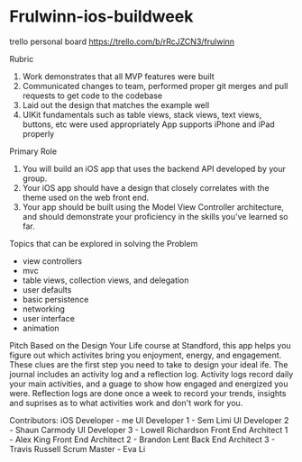 # Frulwinn-ios-buildweek

trello personal board https://trello.com/b/rRcJZCN3/frulwinn

Rubric
1) Work demonstrates that all MVP features were built
2) Communicated changes to team, performed proper git merges and pull requests to get code to the codebase
3) Laid out the design that matches the example well
4) UIKit fundamentals such as table views, stack views, text views, buttons, etc were used appropriately
App supports iPhone and iPad properly


Primary Role
1) You will build an iOS app that uses the backend API developed by your group. 
2) Your iOS app should have a design that closely correlates with the theme used on the web front end. 
3) Your app should be built using the Model View Controller architecture, and should demonstrate your proficiency in the skills you've learned so far.

Topics that can be explored in solving the Problem
- view controllers
- mvc
- table views, collection views, and delegation
- user defaults
- basic persistence
- networking
- user interface
- animation

Pitch
Based on the Design Your Life course at Standford, this app helps you figure out which activites bring you enjoyment, energy, and engagement. These clues are the first step you need to take to design your ideal ife. 
The journal includes an activity log and a reflection log. 
Activity logs record daily your main activities, and a guage to show how engaged and energized you were. 
Reflection logs are done once a week to record your trends, insights and suprises as to what activities work and don't work for you. 

Contributors:
iOS Developer - me
UI Developer 1 - Sem Limi
UI Developer 2 - Shaun Carmody
UI Developer 3 - Lowell Richardson
Front End Architect 1 - Alex King
Front End Architect 2 - Brandon Lent
Back End Architect 3 - Travis Russell
Scrum Master - Eva Li
